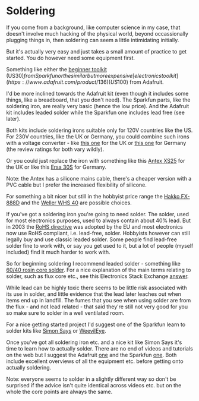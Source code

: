 Soldering
=========

If you come from a background, like computer science in my case, that doesn't involve much hacking of the physical world, beyond occassionally plugging things in, then soldering can seem a little intimidating initially.

But it's actually very easy and just takes a small amount of practice to get started. You do however need some equipment first.

Something like either the [beginner toolkit](https://www.sparkfun.com/products/13086) (US$30) from Sparkfun or the similar but more expensive [electronics toolkit](https://www.adafruit.com/product/136) (US$100) from Adafruit.

I'd be more inclined towards the Adafruit kit (even though it includes some things, like a breadboard, that you don't need). The Sparkfun parts, like the soldering iron, are really very basic (hence the low price). And the Adafruit kit includes leaded solder while the Sparkfun one includes lead free (see later).

Both kits include soldering irons suitable only for 120V countries like the US. For 230V countries, like the UK or Germany, you could combine such irons with a voltage converter - like [this one](https://www.amazon.co.uk/Skytronic-Step-Down-Voltage-Convertor/dp/B000H9HU5C/) for the UK or [this one](https://www.amazon.de/HQ-Spannungswandler-230-110-P-SUP-33-HQ/dp/B000QDEGHY/) for Germany (the review ratings for both vary wildly).

Or you could just replace the iron with something like this [Antex XS25](https://www.amazon.co.uk/Antex-XS25-25-Soldering-Iron/dp/B003ITY13W/) for the UK or like this [Ersa 30S](https://www.amazon.de/ERSA-Lötkolben-30-30W-230V/dp/B0009QX1MY/) for Germany.

Note: the Antex has a silicone mains cable, there's a cheaper version with a PVC cable but I prefer the increased flexibility of silicone.

For something a bit nicer but still in the hobbyist price range the [Hakko FX-888D](https://www.amazon.co.uk/d/Soldering-Equipment/GENUINE-FX-888D-Electrical-Digital-Soldering/B01GACT1FQ/) and the [Weller WHS 40](https://www.amazon.de/Weller-Welwhs40-LÖTSTATION-T0056806699N/dp/B0001P17EW/) are possible choices.

If you've got a soldering iron you're going to need solder. The solder, used for most electronics purposes, used to always contain about 40% lead. But in 2003 the [RoHS directive](https://en.wikipedia.org/wiki/Restriction_of_Hazardous_Substances_Directive) was adopted by the EU and most electronics now use RoHS compliant, i.e. lead-free, solder. Hobbyists however can still legally buy and use classic leaded solder. Some people find lead-free solder fine to work with, or say you get used to it, but a lot of people (myself included) find it much harder to work with.

So for beginning soldering I recommend leaded solder - something like [60/40 rosin core solder](https://www.adafruit.com/product/145). For a nice explanation of the main terms relating to solder, such as flux core etc., see this Electronics Stack Exchange [answer](https://electronics.stackexchange.com/a/4/27099).

While lead can be highly toxic there seems to be little risk associated with its use in solder, and little evidence that the lead later leaches out when items end up in landfill. The fumes that you see when using solder are from the flux - and not lead related - that said they're still not very good for you so make sure to solder in a well ventilated room.

For a nice getting started project I'd suggest one of the Sparkfun learn to solder kits like [Simon Says](https://www.sparkfun.com/products/10547) or [WeevilEye](https://www.sparkfun.com/products/10723).

Once you've got all soldering iron etc. and a nice kit like Simon Says it's time to learn how to actually solder. There are no end of videos and tutorials on the web but I suggest the Adafruit [one](https://learn.adafruit.com/adafruit-guide-excellent-soldering?view=all) and the Sparkfun [one](https://learn.sparkfun.com/tutorials/how-to-solder-through-hole-soldering). Both include excellent overviews of all the equipment etc. before getting onto actually soldering.

Note: everyone seems to solder in a slightly different way so don't be surprised if the advice isn't quite identical across videos etc. but on the whole the core points are always the same.
